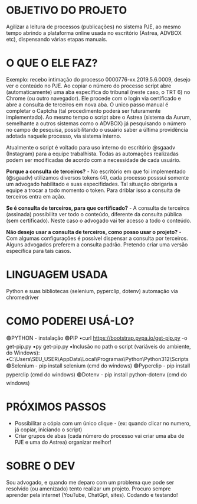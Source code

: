 # OBJETIVO DO PROJETO
Agilizar a leitura de processos (publicações) no sistema PJE, ao mesmo tempo abrindo a plataforma online usada no escritório (Astrea, ADVBOX etc), dispensando várias etapas manuais.

# O QUE O ELE FAZ?

Exemplo: recebo intimação do processo 0000776-xx.2019.5.6.0009, desejo ver o conteúdo no PJE. Ao copiar o número do processo script abre (automaticamente) uma aba específica do tribunal (neste caso, o TRT 6) no Chrome (ou outro navegador). Ele procede com o login via certificado e abre a consulta de terceiros em nova aba. O unico passo manual é completar o Captcha (tal procedimento poderá ser futuramente implementado).  Ao mesmo tempo o script abre o Astrea (sistema da Aurum, semelhante a outros sistemas como o ADVBOX) já pesquisando o número no campo de pesquisa, possibilitando o usuário saber a última providência adotada naquele processo, via sistema interno. 

Atualmente o script é voltado para uso interno do escritório @sgaadv (Instagram) para a equipe trabalhista. Todas as automações realizadas podem ser modificadas de acordo com a necessidade de cada usuário.

**Porque a consulta de terceiros?** - No escritório em que foi implementado (@sgaadv) utilizamos diversos tokens (4), cada processo posssui somente um advogado habilitado e suas especifidades. Tal situação obrigaria a equipe a trocar a todo momento o token. Para driblar isso a consulta de terceiros entra em ação.

**Se é consulta de terceiros, para que certificado?** - A consulta de terceiros (assinada) possibilita ver todo o conteúdo, diferente da consulta pública (sem certificado). Neste caso o advogado vai ter acesso a todo o conteúdo.

**Não desejo usar a consulta de terceiros, como posso usar o projeto?** - Com algumas configurações é possível dispensar a consulta por terceiros. Alguns advogados preferem a consulta padrão. Pretendo criar uma versão específica para tais casos.

# LINGUAGEM USADA
Python e suas bibliotecas (selenium, pyperclip, dotenv) automação via chromedriver

# COMO PODEREI USÁ-LO?
🟢PYTHON - instalação
🟢PIP
    ▪️curl https://bootstrap.pypa.io/get-pip.py -o get-pip.py
    ▪️py get-pip.py
    ▪️Inclusão no path o script (variáveis do ambiente, do Windows):
    ▪️C:\Users\SEU_USER\AppData\Local\Programas\Python\Python312\Scripts
🟢Selenium - pip install selenium (cmd do windows)
🟢Pyperclip - pip install pyperclip (cmd do windows)
🟢Dotenv - pip install python-dotenv (cmd do windows)

# PRÓXIMOS PASSOS
- Possibilitar a cópia com um único clique - (ex: quando clicar no numero, já copiar, iniciando o script)
- Criar grupos de abas (cada número do processo vai criar uma aba de PJE e uma do Astrea) organizar melhor!

# SOBRE O DEV
Sou advogado, e quando me deparo com um problema que pode ser resolvido (ou amenizado) tento realizar um projeto. Procuro sempre aprender pela internet (YouTube, ChatGpt, sites). Codando e testando!
